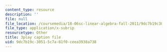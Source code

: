 ```yaml
---
content_type: resource
description: ''
file: null
file_location: /coursemedia/18-06sc-linear-algebra-fall-2011/9dc7b19c30515c7a81f0ceea3938a738_t-n4a18AW08.vtt
file_type: application/x-subrip
resourcetype: Other
title: 3play caption file
uid: 9dc7b19c-3051-5c7a-81f0-ceea3938a738
---
```

